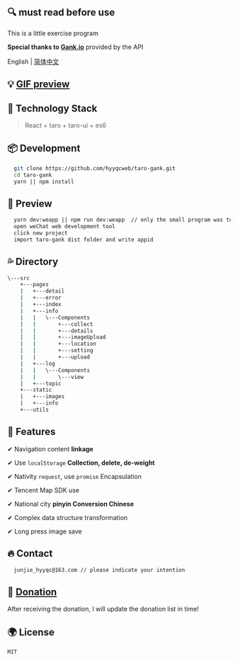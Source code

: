 ## 🔍 must read before use 

This is a little exercise program

**Special thanks to [Gank.io](https://gank.io/api)** provided by the API

English | [简体中文](./README-zh_CN.md)

## 💡 [GIF preview](./README-figure_bed.md)

## 🍦 Technology Stack
> React + taro + taro-ui + es6

## 📦 Development
```bash
  git clone https://github.com/hyyqcweb/taro-gank.git
  cd taro-gank
  yarn || npm install
```

## 🔨 Preview 
```bash
  yarn dev:weapp || npm run dev:weapp  // only the small program was tested
  open weChat web development tool 
  click new project
  import taro-gank dist folder and write appid
```

## 💦 Directory
```bash
\---src
    +---pages
    |   +---detail
    |   +---error
    |   +---index   
    |   +---info
    |   |   \---Components
    |   |       +---collect
    |   |       +---details
    |   |       +---imageUpload
    |   |       +---location
    |   |       +---setting
    |   |       +---upload
    |   +---log
    |   |   \---Components
    |   |       \---view
    |   +---topic
    +---static
    |   +---images
    |   +---info
    +---utils
```

## 📑 Features

✔ Navigation content **linkage**

✔ Use ```localStorage``` **Collection, delete, de-weight**

✔ Nativity ```request```, use ```promise``` Encapsulation

✔ Tencent Map SDK use

✔ National city **pinyin Conversion Chinese**

✔ Complex data structure transformation

✔ Long press image save

## 🔥 Contact
```bash
  junjie_hyyqc@163.com // please indicate your intention
```

## 🍔 [Donation](./README-wechat.md)

After receiving the donation, I will update the donation list in time!

## 🌍 License

```MIT```

